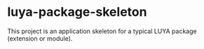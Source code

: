 # luya-package-skeleton
 This project is an application skeleton for a typical LUYA package (extension or module).
